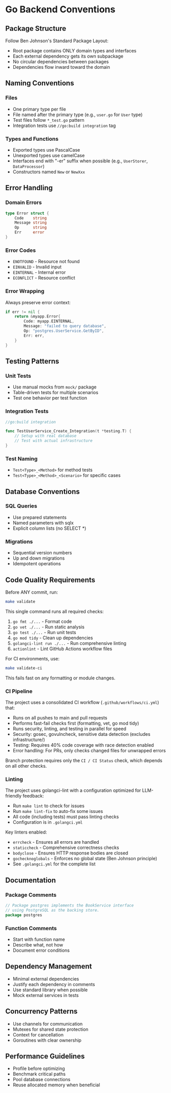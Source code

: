 # Go Backend Conventions

## Package Structure

Follow Ben Johnson's Standard Package Layout:
- Root package contains ONLY domain types and interfaces
- Each external dependency gets its own subpackage
- No circular dependencies between packages
- Dependencies flow inward toward the domain

## Naming Conventions

### Files
- One primary type per file
- File named after the primary type (e.g., `user.go` for `User` type)
- Test files follow `*_test.go` pattern
- Integration tests use `//go:build integration` tag

### Types and Functions
- Exported types use PascalCase
- Unexported types use camelCase
- Interfaces end with "-er" suffix when possible (e.g., `UserStorer`, `DataProcessor`)
- Constructors named `New` or `NewXxx`

## Error Handling

### Domain Errors
```go
type Error struct {
    Code    string
    Message string
    Op      string
    Err     error
}
```

### Error Codes
- `ENOTFOUND` - Resource not found
- `EINVALID` - Invalid input
- `EINTERNAL` - Internal error
- `ECONFLICT` - Resource conflict

### Error Wrapping
Always preserve error context:
```go
if err != nil {
    return &myapp.Error{
        Code: myapp.EINTERNAL,
        Message: "failed to query database",
        Op: "postgres.UserService.GetByID",
        Err: err,
    }
}
```

## Testing Patterns

### Unit Tests
- Use manual mocks from `mock/` package
- Table-driven tests for multiple scenarios
- Test one behavior per test function

### Integration Tests
```go
//go:build integration

func TestUserService_Create_Integration(t *testing.T) {
    // Setup with real database
    // Test with actual infrastructure
}
```

### Test Naming
- `Test<Type>_<Method>` for method tests
- `Test<Type>_<Method>_<Scenario>` for specific cases

## Database Conventions

### SQL Queries
- Use prepared statements
- Named parameters with sqlx
- Explicit column lists (no SELECT *)

### Migrations
- Sequential version numbers
- Up and down migrations
- Idempotent operations

## Code Quality Requirements

Before ANY commit, run:
```bash
make validate
```

This single command runs all required checks:
1. `go fmt ./...` - Format code
2. `go vet ./...` - Run static analysis
3. `go test ./...` - Run unit tests
4. `go mod tidy` - Clean up dependencies
5. `golangci-lint run ./...` - Run comprehensive linting
6. `actionlint` - Lint GitHub Actions workflow files

For CI environments, use:
```bash
make validate-ci
```
This fails fast on any formatting or module changes.

### CI Pipeline

The project uses a consolidated CI workflow (`.github/workflows/ci.yml`) that:
- Runs on all pushes to main and pull requests
- Performs fast-fail checks first (formatting, vet, go mod tidy)
- Runs security, linting, and testing in parallel for speed
- Security: gosec, govulncheck, sensitive data detection (excludes infrastructure/)
- Testing: Requires 40% code coverage with race detection enabled
- Error handling: For PRs, only checks changed files for unwrapped errors

Branch protection requires only the `CI / CI Status` check, which depends on all other checks.

### Linting

The project uses golangci-lint with a configuration optimized for LLM-friendly feedback:
- Run `make lint` to check for issues
- Run `make lint-fix` to auto-fix some issues
- All code (including tests) must pass linting checks
- Configuration is in `.golangci.yml`

Key linters enabled:
- `errcheck` - Ensures all errors are handled
- `staticcheck` - Comprehensive correctness checks
- `bodyclose` - Ensures HTTP response bodies are closed
- `gochecknoglobals` - Enforces no global state (Ben Johnson principle)
- See `.golangci.yml` for the complete list

## Documentation

### Package Comments
```go
// Package postgres implements the BookService interface
// using PostgreSQL as the backing store.
package postgres
```

### Function Comments
- Start with function name
- Describe what, not how
- Document error conditions

## Dependency Management

- Minimal external dependencies
- Justify each dependency in comments
- Use standard library when possible
- Mock external services in tests

## Concurrency Patterns

- Use channels for communication
- Mutexes for shared state protection
- Context for cancellation
- Goroutines with clear ownership

## Performance Guidelines

- Profile before optimizing
- Benchmark critical paths
- Pool database connections
- Reuse allocated memory when beneficial